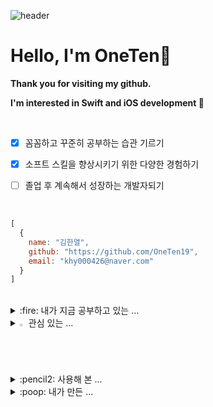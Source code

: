 ![header](https://capsule-render.vercel.app/api?type=waving&color=gradient&height=240&section=header&text=OneTen&fontSize=90&fontColor=FFFFFF&animation=twinkling)

# Hello, I'm OneTen🍎

**Thank you for visiting my github.**

**I'm interested in Swift and iOS development **

<br>

- [x] 꼼꼼하고 꾸준히 공부하는 습관 기르기
- [x] 소프트 스킬을 향상시키기 위한 다양한 경험하기
- [ ] 졸업 후 계속해서 성장하는 개발자되기


<br>

  ```javascript
  [
    {
      name: "김한열",
      github: "https://github.com/OneTen19",
      email: "khy000426@naver.com"
    }
  ]
 ```



</br>



<details>
<summary>
  :fire: 내가 지금 공부하고 있는 ... 
</summary>
   <br>

<img src="https://img.shields.io/badge/Swift-FA7343?style=Plastic&logo=swift&logoColor=white">
<img src="https://img.shields.io/badge/-SwiftUI-000000?style=Plastic-square&logo=Swift&logoColor=white"/>
<img src="https://img.shields.io/badge/-Xcode-147EFB?style=Plastic-square&logo=Xcode&logoColor=white"/>

</details>


<details>
<summary>
  <img src="https://raw.githubusercontent.com/Tarikul-Islam-Anik/Animated-Fluent-Emojis/master/Emojis/Hand%20gestures/Eyes.png" alt="Eyes" width="2%" /> 관심 있는 ... 
</summary>
   <br>

<img src="https://img.shields.io/badge/Flutter-02569B?style=Plastic&logo=flutter&logoColor=white">

</details>


<details>
        
<summary>
  :pencil2: 사용해 본 ... 
</summary>
<br>

<img src="https://img.shields.io/badge/Flutter-02569B?style=Plastic&logo=flutter&logoColor=white">
<img src="https://img.shields.io/badge/SQLite-07405E?style=Plastic&logo=sqlite&logoColor=white">
<img src="https://img.shields.io/badge/Android-3DDC84?style=Plastic&logo=android&logoColor=white">
<img src="https://img.shields.io/badge/Java-ED8B00?style=Plastic&logo=openjdk&logoColor=white">
<img src="https://img.shields.io/badge/JavaScript-F7DF1E?style=Plastic&logo=JavaScript&logoColor=white">
<img src="https://img.shields.io/badge/HTML5-E34F26?style=Plastic&logo=html5&logoColor=white">
<img src="https://img.shields.io/badge/CSS-239120?&style=Plastic&logo=css3&logoColor=white">
<img src="https://img.shields.io/badge/C-00599C?style=Plastic&logo=c&logoColor=white">

</details>


<details>
        
<summary>
  :poop: 내가 만든 ... 
</summary>

##### ABC 가계부
[<img src="https://img.shields.io/badge/Google_Play-414141?style=Plastic&logo=google-play&logoColor=white">](https://play.google.com/store/apps/details?id=com.abc_money_diary&pcampaignid=web_share) [<img src="https://img.shields.io/badge/GitHub-100000?style=Plastic&logo=github&logoColor=white">](https://github.com/OneTen19/abc_money_diary)


</details>
